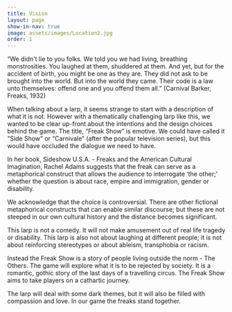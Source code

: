 ```yaml
---
title: Vision
layout: page
show-in-nav: true
image: assets/images/Location2.jpg
order: 1
---
```


“We didn't lie to you folks. We told you we had living, breathing monstrosities. You laughed at them, shuddered at them. And yet, but for the accident of birth, you might be one as they are. They did not ask to be brought into the world. But into the world they came. Their code is a law unto themselves: offend one and you offend them all.” (Carnival Barker, Freaks, 1932)

When talking about a larp, it seems strange to start with a description of what it is not. However with a thematically challenging larp like this, we wanted to be clear up-front about the intentions and the design choices behind the game.  The title, “Freak Show” is emotive.  We could have called it “Side Show” or “Carnivale” (after the popular television series), but this would have occluded the dialogue we need to have.  

In her book, Sideshow U.S.A. - Freaks and the American Cultural Imagination, Rachel Adams suggests that the freak can serve as a metaphorical construct that allows the audience to interrogate ‘the other;’ whether the question is about race, empire and immigration, gender or disability.

We acknowledge that the choice is controversial. There are other fictional metaphorical constructs that can enable similar discourse; but these are not steeped in our own cultural history and the distance becomes significant.

This larp is not a comedy. It will not make amusement out of real life tragedy or disability.  This larp is also not about laughing at different people; it is not about reinforcing stereotypes or about ableism, transphobia or racism.

Instead the Freak Show is a story of people living outside the norm - The Others.  The game will explore what it is to be rejected by society. It is a romantic, gothic story of the last days of a travelling circus. The Freak Show aims to take players on a cathartic journey.  

The larp will deal with some dark themes, but it will also be filled with compassion and love. In our game the freaks stand together.